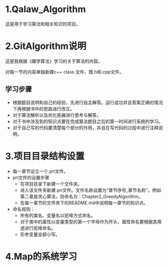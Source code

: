 # 1.Qalaw_Algorithm
这是用于学习算法和相关知识的项目。

# 2.GitAlgorithm说明

这是我根据《趣学算法》学习的关于算法的内容。

对每一节的内容单独新建c++ class 文件，既.h和.cpp文件。

## 学习步骤

- 根据题目说明和自己的经验，先进行自主解答。运行成功并且答案正确的情况下再根据书中的思路进行改正。
- 对于算法解析以及优化拓展进行思考与解答。
- 对于书中涉及到的知识点要在完成算法题目之后的第一时间进行系统的学习。
- 对于自己写的代码要清楚每个部分的作用，并且在写代码的过程中进行注释说明。

# 3.项目目录结构设置

- 每一章节设立一个.pri文件。
- pri文件的设置步骤
  - 在项目目录下新建一个文件夹。
  - 进入该文件夹新建.pri文件。文件名称设置为“章节序号_章节名称”。例如第二章是贪心算法，则命名为：Chapter2_GreedyAlgorithm。
  - 在每一章节的文件夹下的README.md中说明每一章节的知识点。
- 命名规则：
  - 所有的类名、变量名以驼峰方式命名。
  - 对于类中的属性以变量类型的第一个字母作为开头，属性命名要根据其用途进行驼峰命名。
  - 形参变量全部小写。

# 4.Map的系统学习
